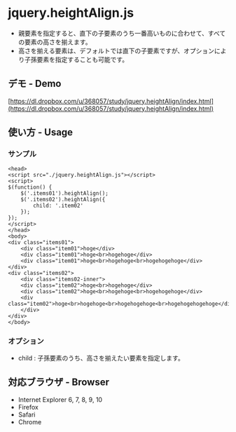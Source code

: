 # jquery.heightAlign.js

- 親要素を指定すると、直下の子要素のうち一番高いものに合わせて、すべての要素の高さを揃えます。
- 高さを揃える要素は、デフォルトでは直下の子要素ですが、オプションにより子孫要素を指定することも可能です。

## デモ - Demo

[https://dl.dropbox.com/u/368057/study/jquery.heightAlign/index.html](https://dl.dropbox.com/u/368057/study/jquery.heightAlign/index.html)

## 使い方 - Usage

### サンプル

	<head>
	<script src="./jquery.heightAlign.js"></script>
	<script>
	$(function() {
		$('.items01').heightAlign();
		$('.items02').heightAlign({
			child: '.item02'
		});
	});
	</script>
	</head>
	<body>
	<div class="items01">
		<div class="item01">hoge</div>
		<div class="item01">hoge<br>hogehoge</div>
		<div class="item01">hoge<br>hogehoge<br>hogehogehoge</div>
	</div>
	<div class="items02">
		<div class="items02-inner">
		<div class="item02">hoge<br>hogehoge</div>
		<div class="item02">hoge<br>hogehoge<br>hogehogehoge</div>
		<div class="item02">hoge<br>hogehoge<br>hogehogehoge<br>hogehogehogehoge</div>
		</div>
	</div>
	</body>

### オプション

- child : 子孫要素のうち、高さを揃えたい要素を指定します。

## 対応ブラウザ - Browser

- Internet Explorer 6, 7, 8, 9, 10
- Firefox
- Safari
- Chrome
